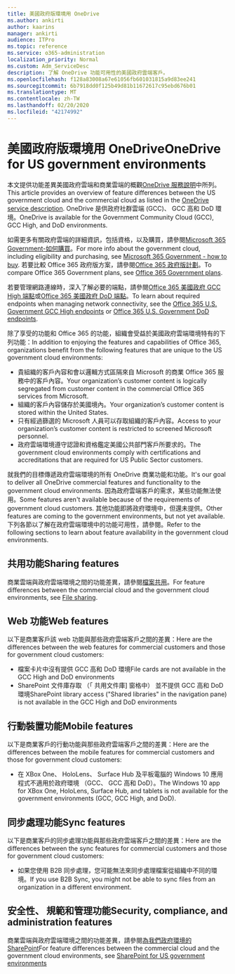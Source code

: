 ```yaml
---
title: 美國政府版環境用 OneDrive
ms.author: ankirti
author: kaarins
manager: ankirti
audience: ITPro
ms.topic: reference
ms.service: o365-administration
localization_priority: Normal
ms.custom: Adm_ServiceDesc
description: 了解 OneDrive 功能可用性的美國政府雲端客戶。
ms.openlocfilehash: f128a83008a67e61056fb601031815a9d83ee241
ms.sourcegitcommit: 6b7918dd0f125b49d81b11672617c95ebd676b01
ms.translationtype: MT
ms.contentlocale: zh-TW
ms.lasthandoff: 02/20/2020
ms.locfileid: "42174992"
---
```

# <a name="onedrive-for-us-government-environments"></a><span data-ttu-id="829c2-103">美國政府版環境用 OneDrive</span><span class="sxs-lookup"><span data-stu-id="829c2-103">OneDrive for US government environments</span></span>

<span data-ttu-id="829c2-104">本文提供功能差異美國政府雲端和商業雲端的概觀[OneDrive 服務說明](/office365/servicedescriptions/onedrive-for-business-service-description)中所列。</span><span class="sxs-lookup"><span data-stu-id="829c2-104">This article provides an overview of feature differences between the US government cloud and the commercial cloud as listed in the [OneDrive service description](/office365/servicedescriptions/onedrive-for-business-service-description).</span></span> <span data-ttu-id="829c2-105">OneDrive 是供政府社群雲端 (GCC)、 GCC 高和 DoD 環境。</span><span class="sxs-lookup"><span data-stu-id="829c2-105">OneDrive is available for the Government Community Cloud (GCC), GCC High, and DoD environments.</span></span> 

<span data-ttu-id="829c2-106">如需更多有關政府雲端的詳細資訊，包括資格，以及購買，請參閱[Microsoft 365 Government-如何購買](/office365/servicedescriptions/office-365-platform-service-description/office-365-us-government/microsoft-365-government-how-to-buy)。</span><span class="sxs-lookup"><span data-stu-id="829c2-106">For more info about the government cloud, including eligibility and purchasing, see [Microsoft 365 Government - how to buy](/office365/servicedescriptions/office-365-platform-service-description/office-365-us-government/microsoft-365-government-how-to-buy).</span></span> <span data-ttu-id="829c2-107">若要比較 Office 365 政府版方案，請參閱[Office 365 政府版計劃](https://www.microsoft.com/microsoft-365/government/compare-office-365-government-plans?rtc=1#EligibilityRequirements)。</span><span class="sxs-lookup"><span data-stu-id="829c2-107">To compare Office 365 Government plans, see [Office 365 Government plans](https://www.microsoft.com/microsoft-365/government/compare-office-365-government-plans?rtc=1#EligibilityRequirements).</span></span>

<span data-ttu-id="829c2-108">若要管理網路連線時，深入了解必要的端點，請參閱[Office 365 美國政府 GCC High 端點](/office365/enterprise/office-365-u-s-government-gcc-high-endpoints#sharepoint-online-and-onedrive-for-business)或[Office 365 美國政府 DoD 端點](/office365/enterprise/office-365-u-s-government-dod-endpoints#sharepoint-online-and-onedrive-for-business)。</span><span class="sxs-lookup"><span data-stu-id="829c2-108">To learn about required endpoints when managing network connectivity, see the [Office 365 U.S. Government GCC High endpoints](/office365/enterprise/office-365-u-s-government-gcc-high-endpoints#sharepoint-online-and-onedrive-for-business) or [Office 365 U.S. Government DoD endpoints](/office365/enterprise/office-365-u-s-government-dod-endpoints#sharepoint-online-and-onedrive-for-business).</span></span>

<span data-ttu-id="829c2-109">除了享受的功能和 Office 365 的功能，組織會受益於美國政府雲端環境特有的下列功能：</span><span class="sxs-lookup"><span data-stu-id="829c2-109">In addition to enjoying the features and capabilities of Office 365, organizations benefit from the following features that are unique to the US government cloud environments:</span></span>

-   <span data-ttu-id="829c2-110">貴組織的客戶內容和會以邏輯方式區隔來自 Microsoft 的商業 Office 365 服務中的客戶內容。</span><span class="sxs-lookup"><span data-stu-id="829c2-110">Your organization’s customer content is logically segregated from customer content in the commercial Office 365 services from Microsoft.</span></span>
-   <span data-ttu-id="829c2-111">組織的客戶內容儲存於美國境內。</span><span class="sxs-lookup"><span data-stu-id="829c2-111">Your organization’s customer content is stored within the United States.</span></span>
-   <span data-ttu-id="829c2-112">只有經過篩選的 Microsoft 人員可以存取組織的客戶內容。</span><span class="sxs-lookup"><span data-stu-id="829c2-112">Access to your organization’s customer content is restricted to screened Microsoft personnel.</span></span>
-   <span data-ttu-id="829c2-113">政府雲端環境遵守認證和資格鑑定美國公共部門客戶所要求的。</span><span class="sxs-lookup"><span data-stu-id="829c2-113">The government cloud environments comply with certifications and accreditations that are required for US Public Sector customers.</span></span>

<span data-ttu-id="829c2-114">就我們的目標傳遞政府雲端環境的所有 OneDrive 商業功能和功能。</span><span class="sxs-lookup"><span data-stu-id="829c2-114">It's our goal to deliver all OneDrive commercial features and functionality to the government cloud environments.</span></span> <span data-ttu-id="829c2-115">因為政府雲端客戶的需求，某些功能無法使用。</span><span class="sxs-lookup"><span data-stu-id="829c2-115">Some features aren't available because of the requirements of government cloud customers.</span></span> <span data-ttu-id="829c2-116">其他功能即將政府環境中，但還未提供。</span><span class="sxs-lookup"><span data-stu-id="829c2-116">Other features are coming to the government environments, but not yet available.</span></span> <span data-ttu-id="829c2-117">下列各節以了解在政府雲端環境中的功能可用性，請參閱。</span><span class="sxs-lookup"><span data-stu-id="829c2-117">Refer to the following sections to learn about feature availability in the government cloud environments.</span></span>

## <a name="sharing-features"></a><span data-ttu-id="829c2-118">共用功能</span><span class="sxs-lookup"><span data-stu-id="829c2-118">Sharing features</span></span>

<span data-ttu-id="829c2-119">商業雲端與政府雲端環境之間的功能差異，請參閱[檔案共用](/office365/servicedescriptions/office-365-platform-service-description/office-365-us-government/gcc-high-and-dod#file-sharing)。</span><span class="sxs-lookup"><span data-stu-id="829c2-119">For feature differences between the commercial cloud and the government cloud environments, see [File sharing](/office365/servicedescriptions/office-365-platform-service-description/office-365-us-government/gcc-high-and-dod#file-sharing).</span></span>

## <a name="web-features"></a><span data-ttu-id="829c2-120">Web 功能</span><span class="sxs-lookup"><span data-stu-id="829c2-120">Web features</span></span>

<span data-ttu-id="829c2-121">以下是商業客戶該 web 功能與那些政府雲端客戶之間的差異：</span><span class="sxs-lookup"><span data-stu-id="829c2-121">Here are the differences between the web features for commercial customers and those for government cloud customers:</span></span>

- <span data-ttu-id="829c2-122">檔案卡片中沒有提供 GCC 高和 DoD 環境</span><span class="sxs-lookup"><span data-stu-id="829c2-122">File cards are not available in the GCC High and DoD environments</span></span>
- <span data-ttu-id="829c2-123">SharePoint 文件庫存取 （「 共用文件庫] 窗格中） 並不提供 GCC 高和 DoD 環境</span><span class="sxs-lookup"><span data-stu-id="829c2-123">SharePoint library access ("Shared libraries" in the navigation pane) is not available in the GCC High and DoD environments</span></span>

## <a name="mobile-features"></a><span data-ttu-id="829c2-124">行動裝置功能</span><span class="sxs-lookup"><span data-stu-id="829c2-124">Mobile features</span></span>

<span data-ttu-id="829c2-125">以下是商業客戶的行動功能與那些政府雲端客戶之間的差異：</span><span class="sxs-lookup"><span data-stu-id="829c2-125">Here are the differences between the mobile features for commercial customers and those for government cloud customers:</span></span>

- <span data-ttu-id="829c2-126">在 XBox One、 HoloLens、 Surface Hub 及平板電腦的 Windows 10 應用程式不適用於政府環境 （GCC、 GCC 高和 DoD）。</span><span class="sxs-lookup"><span data-stu-id="829c2-126">The Windows 10 app for XBox One, HoloLens, Surface Hub, and tablets is not available for the government environments (GCC, GCC High, and DoD).</span></span>

## <a name="sync-features"></a><span data-ttu-id="829c2-127">同步處理功能</span><span class="sxs-lookup"><span data-stu-id="829c2-127">Sync features</span></span>

<span data-ttu-id="829c2-128">以下是商業客戶的同步處理功能與那些政府雲端客戶之間的差異：</span><span class="sxs-lookup"><span data-stu-id="829c2-128">Here are the differences between the sync features for commercial customers and those for government cloud customers:</span></span>

- <span data-ttu-id="829c2-129">如果您使用 B2B 同步處理，您可能無法來同步處理檔案從組織中不同的環境。</span><span class="sxs-lookup"><span data-stu-id="829c2-129">If you use B2B Sync, you might not be able to sync files from an organization in a different environment.</span></span>

## <a name="security-compliance-and-administration-features"></a><span data-ttu-id="829c2-130">安全性、 規範和管理功能</span><span class="sxs-lookup"><span data-stu-id="829c2-130">Security, compliance, and administration features</span></span>

<span data-ttu-id="829c2-131">商業雲端與政府雲端環境之間的功能差異，請參閱[為我們政府環境的 SharePoint](sharepoint.md)</span><span class="sxs-lookup"><span data-stu-id="829c2-131">For feature differences between the commercial cloud and the government cloud environments, see [SharePoint for US government environments](sharepoint.md)</span></span>


